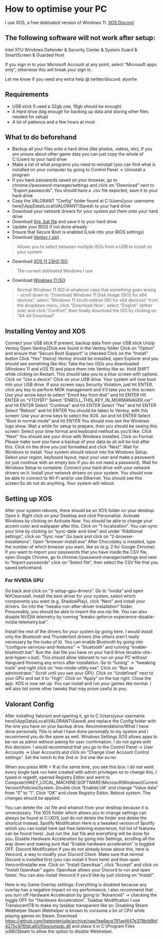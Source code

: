 # How to optimise your PC
I use XOS, a free debloated version of Windows 11. [XOS Discord](https://discord.gg/XTYEjZNPgX)

## The following software will not work after setup:
Intel XTU
Windows Defender & Security Center & System Guard & SmartScreen & Guarded Host

If you sign in to your Microsoft Account at any point, select “Microsoft apps only”, otherwise this will break your sign in.

Let me know if you need any extra help @ twitter/discord: alyxrtw

## Requirements
- USB stick (I used a 32gb one, 16gb should be enough)
- A Hard drive (big enough for backing up data and storing other files needed for setup) 
- A lot of patience and a few hours at most

## What to do beforehand
- Backup all your files onto a hard drive (like photos, videos, etc), if you are unsure about other game data you can just copy the whole of C:\Users to your hard drive
- Make a list of what programs you need to reinstall (you can find what is installed on your computer by going to Control Panel -> Uninstall a program
- If you have passwords saved on your browser, go to chrome://password-manager/settings and click on “Download” next to “Export passwords”. You should have a .csv file exported, save it to your hard drive
- Copy the VALORANT “Config” folder found at C:\Users\[your username here]\AppData\Local\VALORANT\Saved\ to your hard drive
- Download your network drivers for your system put them onto your hard drive
- Download [this .bat file](https://cdn.discordapp.com/attachments/1294815650186788916/1354502185697939538/enable-vbs-and-hyper-v.bat?ex=6822d3b6&is=68218236&hm=7dabafe9badbc80053a3aad97e7ac79f5ef2c9d841d8c893b93e19f62e33d568&) and save it to your hard drive
- Update your BIOS if not done already
- Ensure that Secure Boot is enabled (Look into your BIOS settings)
- Download [Ventoy (.zip)](https://sourceforge.net/projects/ventoy/files/v1.1.05/ventoy-1.1.05-windows.zip/download) 
> Allows you to select between multiple ISOs from a USB to install on your system
- Download [XOS 11 23H2 ISO](https://drive.google.com/file/d/1F9xoCeYEPrrDPtZErHPvzHZ406V2pgrI) 
> The current debloated Windows I use
- Download [Windows 11 ISO](https://www.microsoft.com/en-us/software-download/windows11) 
> Normal Windows 11 ISO in whatever case that something goes wrong - scroll down to “Download Windows 11 Disk Image (ISO) for x64 devices”, select “Windows 11 (multi-edition ISO for x64 devices)“ from the dropdown menu, click “Download Now”, select “English” (either one) and click “Confirm”, then finally download the ISO by clicking on “64-bit Download”

## Installing Ventoy and XOS
Connect your USB stick
If present, backup data from your USB stick 
Unzip Ventoy
Open Ventoy2Disk.exe found in the Ventoy folder
Click on “Option” and ensure that “Secure Boot Support” is checked
Click on the “Install” button
Click “Yes” (twice)
Ventoy should be installed, open Explorer and you should see something like this:
Take the two ISOs you downloaded (Windows 11 and xOS 11) and place them into Ventoy like so: 
Hold SHIFT while clicking on Restart. This should take you to a blue screen with options.
Click on “Use a device”
Click on your USB drive. Your system will now boot into your USB drive.
If your screen says Security Violation, just hit ENTER, click any key to perform MOK management and it’ll take you to this screen:
Use your arrow keys to select “Enroll key from disk” and hit ENTER
Hit ENTER on “VTOYEFI”
Select “ENROLL_THIS_KEY_IN_MOKMANAGER.cer” and hit ENTER
Select “Continue” and hit ENTER
Select “Yes” and hit ENTER
Select “Reboot” and hit ENTER
You should be taken to Ventoy, with this screen:
Use your arrow keys to select the XOS .iso and hit ENTER
Select “Boot in normal mode” and hit ENTER
You should now see the Windows logo show.
Wait a while for setup to prepare, then you should be seeing this screen:
Select your time format and keyboard method as you’d like. Click “Next”
You should see your drive with Windows installed. Click on Format. Please make sure you have a backup of your data as all will be lost after this. Click on the drive you just formatted and click “Next”.
Wait for Windows to install. Your system should reboot into the Windows Setup.
Select your region, keyboard layout, input your user and make a password (or just continue with an empty box if you do not need a password).
Wait for Windows Setup to complete.
Connect your hard drive with your network drivers on it. Install your network drivers on your system. You should now be able to connect to Wi-Fi and/or use Ethernet.
You should see this screen:So do not do anything. Your system will reboot.
## Setting up XOS
After your system reboots, there should be an XOS folder on your desktop. Open it.
Right click on your Desktop and click Personalize. Activate Windows by clicking on Activate Now. You should be able to change your accent color and wallpaper after this.
Click on “1-localization”. You can sync your time by clicking on “sync-date-and-time” and under “Additional settings”, click on “Sync now”
Go back and click on “2-browser-installations”. Open “browser-install.exe”
After Chocolatey is installed, type the number of which browser you want, like so (e.g. 2 for Google Chrome):
If you want to import your passwords that you have inside the CSV file, open Google Chrome, go to chrome://password-manager/settings and next to “Import passwords” click on “Select file”, then select the CSV file that you saved beforehand.
### For NVIDIA GPU
Go back and click on “3-setup-gpu-drivers”. Go to “nvidia” and open NVCleanstall.
Install the best driver for your system, select which components you want (e.g. ShadowPlay), click “Next” and install your drivers.
Go into the “tweaks-run-after-driver-installation” folder. Presumably, you should be able to import the xos.nip file. You can also disable NVIDIA telemetry by running “breaks-geforce-experience-disable-nvidia-telemetry.bat”. 

Install the rest of the drivers for your system by going here. I would install only the Bluetooth and Thunderbolt drivers (the others aren’t really necessary by the looks of it).
You can enable Bluetooth by going into “configure-services-and-features” -> “bluetooth” and running “enable-bluetooth.bat”.
Run the .bat file you have on your hard drive (enable-vbs-and-hyper-v.bat). This should allow Valorant to run on your PC without Vanguard throwing any errors after installation.
Go to “tuning” -> “tweaking tools” and right click on “msi-mode-utility.exe”. Click on “Run as administrator.”
Scroll until you see your GPU. Click on “Undefined” next to your GPU and set it to “High”. Click on “Apply” on the top right. Close the app.
XOS is now set up. You can install and run your games like normal. I will also list some other tweaks that may prove useful to you.
## Valorant Config
After installing Valorant and opening it, go to C:\Users\[your username here]\AppData\Local\VALORANT\Saved\ and replace the Config folder with the one you have on your backup drive.
Recommendations/What I have done personally
This is what I have done personally to my system and I recommend you do the same as well.
Windows Settings
XOS allows apps to be run as admin without asking for user confirmation. I do not agree with this decision. I would recommend that you go to the Control Panel -> User Accounts -> User Accounts and click on “Change User Account Control settings”. Set the notch to the 2nd or 3rd one like so:rer

When you press WIN + R at the same time, you see this box:
I do not want every single task run here created with admin privileges so to change this, I typed in regedit, opened Registry Editor and went to Computer\HKEY_LOCAL_MACHINE\SOFTWARE\Microsoft\Windows\CurrentVersion\Policies\System.
Double click “EnableLUA” and change “Value data” from “0” to “1”. Click “OK” and close Registry Editor. Reboot system. The changes should be applied.

You can delete the .txt file and whatnot from your desktop because it is unnecessary. The XOS folder which allows you to change settings can always be found at C:\XOS, just do not delete the folder and delete the shortcut instead.
Spotify Modification
Here is a tweaked version of Spotify which you can install here (ad-free listening experience, full list of features can be found here). Just run the .bat file and everything will be done for you.
Disable Hardware Acceleration by going into Settings, scrolling all the way down and making sure that “Enable hardware acceleration” is toggled OFF.
Discord Modification
If you do not already know about this, here is Vencord, a way to modify your Discord Client. Make sure that normal Discord is installed first (you can install it from here) and then open VencordInstaller.exe. Click on “Install OpenAsar”, click “Accept” and click on “Install OpenAsar” again. OpenAsar allows your Discord to run and open faster. You can also install Vencord if you’d like by just clicking on “Install”.

Here is my Game Overlay settings:
Everything is disabled because any overlay has a negative impact on my performance. I also recommend that you turn off Hardware Acceleration by going to “Advanced” -> checking the toggle OFF for “Hardware Acceleration”.
Taskbar Modification
I use TranslucentTB to make my taskbar transparent like so:
Disabling Steam Webhelper
Steam Webhelper is known to consume a lot of CPU while playing games on Steam. Download https://github.com/hateinterlude/archive/raw/fee6ece791aef447e379bfd9bf4275c976fdca93/files/umpdc.dll and place it in C:\Program Files (x86)\Steam to allow the option to disable Webhelper.

